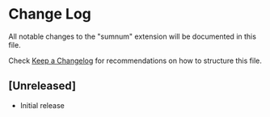 # Change Log

All notable changes to the "sumnum" extension will be documented in this file.

Check [Keep a Changelog](http://keepachangelog.com/) for recommendations on how to structure this file.

## [Unreleased]

- Initial release